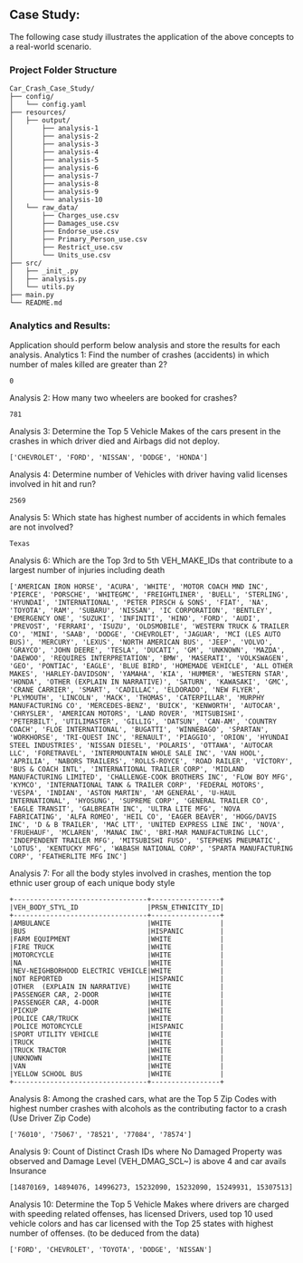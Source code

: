 ## Case Study:
The following case study illustrates the application of the above concepts to a real-world scenario.

### Project Folder Structure
```
Car_Crash_Case_Study/
├── config/
│   └── config.yaml
├── resources/
│   ├── output/
│       ├── analysis-1
│       ├── analysis-2
│       ├── analysis-3
│       ├── analysis-4
│       ├── analysis-5
│       ├── analysis-6
│       ├── analysis-7
│       ├── analysis-8
│       ├── analysis-9
│       └── analysis-10
│   └── raw_data/
│       ├── Charges_use.csv
│       ├── Damages_use.csv
│       ├── Endorse_use.csv
│       ├── Primary_Person_use.csv
│       ├── Restrict_use.csv
│       └── Units_use.csv
├── src/
│   ├── _init_.py
│   ├── analysis.py
│   └── utils.py
├── main.py
└── README.md
```

### Analytics and Results:
Application should perform below analysis and store the results for each analysis.
Analytics 1: Find the number of crashes (accidents) in which number of males killed are greater than 2?
``` 
0 
```
Analysis 2: How many two wheelers are booked for crashes?
```
781
```
Analysis 3: Determine the Top 5 Vehicle Makes of the cars present in the crashes in which driver died and Airbags did not deploy.
```
['CHEVROLET', 'FORD', 'NISSAN', 'DODGE', 'HONDA']
```
Analysis 4: Determine number of Vehicles with driver having valid licenses involved in hit and run? 
``` 
2569
```
Analysis 5: Which state has highest number of accidents in which females are not involved? 
```
Texas
```
Analysis 6: Which are the Top 3rd to 5th VEH_MAKE_IDs that contribute to a largest number of injuries including death
```
['AMERICAN IRON HORSE', 'ACURA', 'WHITE', 'MOTOR COACH MND INC', 'PIERCE', 'PORSCHE', 'WHITEGMC', 'FREIGHTLINER', 'BUELL', 'STERLING', 'HYUNDAI', 'INTERNATIONAL', 'PETER PIRSCH & SONS', 'FIAT', 'NA', 'TOYOTA', 'RAM', 'SUBARU', 'NISSAN', 'IC CORPORATION', 'BENTLEY', 'EMERGENCY ONE', 'SUZUKI', 'INFINITI', 'HINO', 'FORD', 'AUDI', 'PREVOST', 'FERRARI', 'ISUZU', 'OLDSMOBILE', 'WESTERN TRUCK & TRAILER CO', 'MINI', 'SAAB', 'DODGE', 'CHEVROLET', 'JAGUAR', 'MCI (LES AUTO BUS)', 'MERCURY', 'LEXUS', 'NORTH AMERICAN BUS', 'JEEP', 'VOLVO', 'GRAYCO', 'JOHN DEERE', 'TESLA', 'DUCATI', 'GM', 'UNKNOWN', 'MAZDA', 'DAEWOO', 'REQUIRES INTERPRETATION', 'BMW', 'MASERATI', 'VOLKSWAGEN', 'GEO', 'PONTIAC', 'EAGLE', 'BLUE BIRD', 'HOMEMADE VEHICLE', 'ALL OTHER MAKES', 'HARLEY-DAVIDSON', 'YAMAHA', 'KIA', 'HUMMER', 'WESTERN STAR', 'HONDA', 'OTHER (EXPLAIN IN NARRATIVE)', 'SATURN', 'KAWASAKI', 'GMC', 'CRANE CARRIER', 'SMART', 'CADILLAC', 'ELDORADO', 'NEW FLYER', 'PLYMOUTH', 'LINCOLN', 'MACK', 'THOMAS', 'CATERPILLAR', 'MURPHY MANUFACTURING CO', 'MERCEDES-BENZ', 'BUICK', 'KENWORTH', 'AUTOCAR', 'CHRYSLER', 'AMERICAN MOTORS', 'LAND ROVER', 'MITSUBISHI', 'PETERBILT', 'UTILIMASTER', 'GILLIG', 'DATSUN', 'CAN-AM', 'COUNTRY COACH', 'FLOE INTERNATIONAL', 'BUGATTI', 'WINNEBAGO', 'SPARTAN', 'WORKHORSE', 'TRI-QUEST INC', 'RENAULT', 'PIAGGIO', 'ORION', 'HYUNDAI STEEL INDUSTRIES', 'NISSAN DIESEL', 'POLARIS', 'OTTAWA', 'AUTOCAR LLC', 'FORETRAVEL', 'INTERMOUNTAIN WHOLE SALE INC', 'VAN HOOL', 'APRILIA', 'NABORS TRAILERS', 'ROLLS-ROYCE', 'ROAD RAILER', 'VICTORY', 'BUS & COACH INTL', 'INTERNATIONAL TRAILER CORP', 'MIDLAND MANUFACTURING LIMITED', 'CHALLENGE-COOK BROTHERS INC', 'FLOW BOY MFG', 'KYMCO', 'INTERNATIONAL TANK & TRAILER CORP', 'FEDERAL MOTORS', 'VESPA', 'INDIAN', 'ASTON MARTIN', 'AM GENERAL', 'U-HAUL INTERNATIONAL', 'HYOSUNG', 'SUPREME CORP', 'GENERAL TRAILER CO', 'EAGLE TRANSIT', 'GALBREATH INC', 'ULTRA LITE MFG', 'NOVA FABRICATING', 'ALFA ROMEO', 'HEIL CO', 'EAGER BEAVER', 'HOGG/DAVIS INC', 'D & B TRAILER', 'MAC LTT', 'UNITED EXPRESS LINE INC', 'NOVA', 'FRUEHAUF', 'MCLAREN', 'MANAC INC', 'BRI-MAR MANUFACTURING LLC', 'INDEPENDENT TRAILER MFG', 'MITSUBISHI FUSO', 'STEPHENS PNEUMATIC', 'LOTUS', 'KENTUCKY MFG', 'WABASH NATIONAL CORP', 'SPARTA MANUFACTURING CORP', 'FEATHERLITE MFG INC']
```
Analysis 7: For all the body styles involved in crashes, mention the top ethnic user group of each unique body style  
```
+---------------------------------+-----------------+
|VEH_BODY_STYL_ID                 |PRSN_ETHNICITY_ID|
+---------------------------------+-----------------+
|AMBULANCE                        |WHITE            |
|BUS                              |HISPANIC         |
|FARM EQUIPMENT                   |WHITE            |
|FIRE TRUCK                       |WHITE            |
|MOTORCYCLE                       |WHITE            |
|NA                               |WHITE            |
|NEV-NEIGHBORHOOD ELECTRIC VEHICLE|WHITE            |
|NOT REPORTED                     |HISPANIC         |
|OTHER  (EXPLAIN IN NARRATIVE)    |WHITE            |
|PASSENGER CAR, 2-DOOR            |WHITE            |
|PASSENGER CAR, 4-DOOR            |WHITE            |
|PICKUP                           |WHITE            |
|POLICE CAR/TRUCK                 |WHITE            |
|POLICE MOTORCYCLE                |HISPANIC         |
|SPORT UTILITY VEHICLE            |WHITE            |
|TRUCK                            |WHITE            |
|TRUCK TRACTOR                    |WHITE            |
|UNKNOWN                          |WHITE            |
|VAN                              |WHITE            |
|YELLOW SCHOOL BUS                |WHITE            |
+---------------------------------+-----------------+
```
Analysis 8: Among the crashed cars, what are the Top 5 Zip Codes with highest number crashes with alcohols as the contributing factor to a crash (Use Driver Zip Code)
```
['76010', '75067', '78521', '77084', '78574']
```
Analysis 9: Count of Distinct Crash IDs where No Damaged Property was observed and Damage Level (VEH_DMAG_SCL~) is above 4 and car avails Insurance
```
[14870169, 14894076, 14996273, 15232090, 15232090, 15249931, 15307513]
```
Analysis 10: Determine the Top 5 Vehicle Makes where drivers are charged with speeding related offenses, has licensed Drivers, used top 10 used vehicle colors and has car licensed with the Top 25 states with highest number of offenses. (to be deduced from the data)
```
['FORD', 'CHEVROLET', 'TOYOTA', 'DODGE', 'NISSAN']
```
